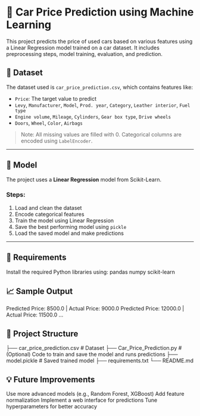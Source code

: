 # 🚗 Car Price Prediction using Machine Learning

This project predicts the price of used cars based on various features using a Linear Regression model trained on a car dataset. It includes preprocessing steps, model training, evaluation, and prediction.

## 📂 Dataset

The dataset used is `car_price_prediction.csv`, which contains features like:

- `Price`: The target value to predict
- `Levy`, `Manufacturer`, `Model`, `Prod. year`, `Category`, `Leather interior`, `Fuel type`
- `Engine volume`, `Mileage`, `Cylinders`, `Gear box type`, `Drive wheels`
- `Doors`, `Wheel`, `Color`, `Airbags`

> Note: All missing values are filled with 0. Categorical columns are encoded using `LabelEncoder`.

---

## 🧠 Model
The project uses a **Linear Regression** model from Scikit-Learn.

### Steps:
1. Load and clean the dataset
2. Encode categorical features
3. Train the model using Linear Regression
4. Save the best performing model using `pickle`
5. Load the saved model and make predictions
---

## 🔧 Requirements
Install the required Python libraries using:
pandas
numpy
scikit-learn

## 📈 Sample Output
Predicted Price: 8500.0 | Actual Price: 9000.0
Predicted Price: 12000.0 | Actual Price: 11500.0
...
## 📁 Project Structure
├── car_price_prediction.csv     # Dataset
├── Car_Price_Prediction.py      # (Optional) Code to train and save the model and runs predictions
├── model.pickle                 # Saved trained model
├── requirements.txt
└── README.md

## 💡 Future Improvements
Use more advanced models (e.g., Random Forest, XGBoost)
Add feature normalization
Implement a web interface for predictions
Tune hyperparameters for better accuracy

